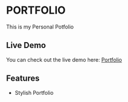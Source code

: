 # PORTFOLIO

This is my Personal Potfolio

## Live Demo

You can check out the live demo here: [Portfolio](https://sachin-portfolio-001.netlify.app/)

## Features

- Stylish Portfolio